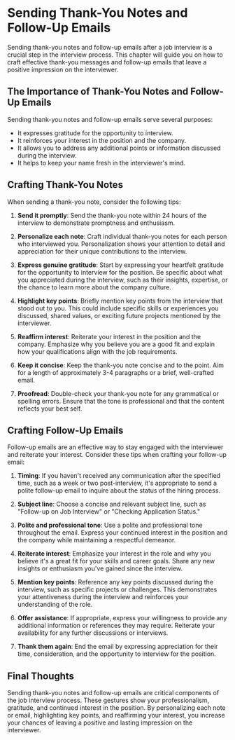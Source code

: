 Sending Thank-You Notes and Follow-Up Emails
=====================================================

Sending thank-you notes and follow-up emails after a job interview is a crucial step in the interview process. This chapter will guide you on how to craft effective thank-you messages and follow-up emails that leave a positive impression on the interviewer.

The Importance of Thank-You Notes and Follow-Up Emails
------------------------------------------------------

Sending thank-you notes and follow-up emails serve several purposes:

* It expresses gratitude for the opportunity to interview.
* It reinforces your interest in the position and the company.
* It allows you to address any additional points or information discussed during the interview.
* It helps to keep your name fresh in the interviewer's mind.

Crafting Thank-You Notes
------------------------

When sending a thank-you note, consider the following tips:

1. **Send it promptly**: Send the thank-you note within 24 hours of the interview to demonstrate promptness and enthusiasm.

2. **Personalize each note**: Craft individual thank-you notes for each person who interviewed you. Personalization shows your attention to detail and appreciation for their unique contributions to the interview.

3. **Express genuine gratitude**: Start by expressing your heartfelt gratitude for the opportunity to interview for the position. Be specific about what you appreciated during the interview, such as their insights, expertise, or the chance to learn more about the company culture.

4. **Highlight key points**: Briefly mention key points from the interview that stood out to you. This could include specific skills or experiences you discussed, shared values, or exciting future projects mentioned by the interviewer.

5. **Reaffirm interest**: Reiterate your interest in the position and the company. Emphasize why you believe you are a good fit and explain how your qualifications align with the job requirements.

6. **Keep it concise**: Keep the thank-you note concise and to the point. Aim for a length of approximately 3-4 paragraphs or a brief, well-crafted email.

7. **Proofread**: Double-check your thank-you note for any grammatical or spelling errors. Ensure that the tone is professional and that the content reflects your best self.

Crafting Follow-Up Emails
-------------------------

Follow-up emails are an effective way to stay engaged with the interviewer and reiterate your interest. Consider these tips when crafting your follow-up email:

1. **Timing**: If you haven't received any communication after the specified time, such as a week or two post-interview, it's appropriate to send a polite follow-up email to inquire about the status of the hiring process.

2. **Subject line**: Choose a concise and relevant subject line, such as "Follow-up on Job Interview" or "Checking Application Status."

3. **Polite and professional tone**: Use a polite and professional tone throughout the email. Express your continued interest in the position and the company while maintaining a respectful demeanor.

4. **Reiterate interest**: Emphasize your interest in the role and why you believe it's a great fit for your skills and career goals. Share any new insights or enthusiasm you've gained since the interview.

5. **Mention key points**: Reference any key points discussed during the interview, such as specific projects or challenges. This demonstrates your attentiveness during the interview and reinforces your understanding of the role.

6. **Offer assistance**: If appropriate, express your willingness to provide any additional information or references they may require. Reiterate your availability for any further discussions or interviews.

7. **Thank them again**: End the email by expressing appreciation for their time, consideration, and the opportunity to interview for the position.

Final Thoughts
--------------

Sending thank-you notes and follow-up emails are critical components of the job interview process. These gestures show your professionalism, gratitude, and continued interest in the position. By personalizing each note or email, highlighting key points, and reaffirming your interest, you increase your chances of leaving a positive and lasting impression on the interviewer.

